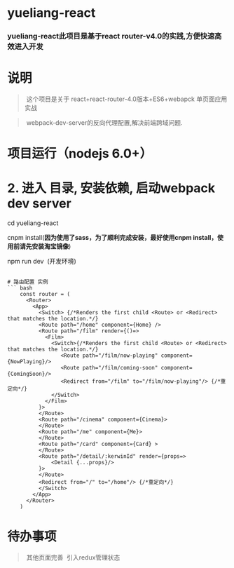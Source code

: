 # yueliang-react

### yueliang-react此项目是基于react router-v4.0的实践,方便快速高效进入开发


# 说明 

>  这个项目是关于 react+react-router-4.0版本+ES6+webapck 单页面应用实战

>  webpack-dev-server的反向代理配置,解决前端跨域问题.

# 项目运行（nodejs 6.0+）

# 2. 进入 目录, 安装依赖, 启动webpack dev server

cd yueliang-react

cnpm install(******因为使用了sass，为了顺利完成安装，最好使用cnpm install，使用前请先安装淘宝镜像******)

npm run dev  (开发环境)

```

# 路由配置 实例
``` bash
    const router = (
      <Router>
        <App>
          <Switch> {/*Renders the first child <Route> or <Redirect> that matches the location.*/}
          <Route path="/home" component={Home} />
          <Route path="/film" render={()=>
            <Film>
              <Switch>{/*Renders the first child <Route> or <Redirect> that matches the location.*/}
                 <Route path="/film/now-playing" component={NowPlaying}/>
                 <Route path="/film/coming-soon" component={ComingSoon}/>
                 <Redirect from="/film" to="/film/now-playing"/> {/*重定向*/}
              </Switch>
            </Film>
          }>
          </Route>
          <Route path="/cinema" component={Cinema}>
          </Route>
          <Route path="/me" component={Me}>
          </Route>
          <Route path="/card" component={Card} >
          </Route>
          <Route path="/detail/:kerwinId" render={props=>
              <Detail {...props}/>
          }>
          </Route>
          <Redirect from="/" to="/home"/> {/*重定向*/}
          </Switch>
        </App>
      </Router>
    )

```

# 待办事项

>  其他页面完善
>  引入redux管理状态


